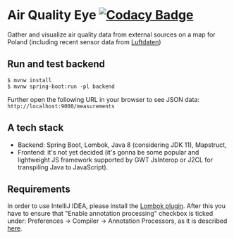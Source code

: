 # Air Quality Eye [![Codacy Badge](https://api.codacy.com/project/badge/Grade/4444dc7f4e664f8b9ae6e0f3dcab539c)](https://www.codacy.com/manual/baldram/AirQ-Eye?utm_source=github.com&amp;utm_medium=referral&amp;utm_content=baldram/AirQ-Eye&amp;utm_campaign=Badge_Grade)
Gather and visualize air quality data from external sources on a map for Poland (including recent sensor data from [Luftdaten](https://luftdaten.info/en/home-en/))

## Run and test backend 

```console
$ mvnw install
$ mvnw spring-boot:run -pl backend
```

Further open the following URL in your browser to see JSON data: `http://localhost:9000/measurements`

## A tech stack

  * Backend: Spring Boot, Lombok, Java 8 (considering JDK 11), Mapstruct,
  * Frontend: it's not yet decided (it's gonna be some popular and lightweight JS framework supported by GWT JsInterop or J2CL for transpiling Java to JavaScript). 

## Requirements

In order to use IntelliJ IDEA, please install the [Lombok plugin](https://github.com/mplushnikov/lombok-intellij-plugin).
After this you have to ensure that "Enable annotation processing" checkbox is ticked under:
Preferences → Compiler → Annotation Processors, as it is described [here](https://stackoverflow.com/questions/14866765/building-with-lomboks-slf4j-and-intellij-cannot-find-symbol-log).
